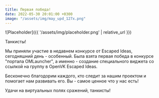 ```yaml
---
title: Первая победа!
date: 2022-05-30 20:01:00 +0300
image: "/assets/img/may_upd_127x.png"
---
```

<p style="display: none">Победа в конкурсе от Escaped Ideas.</p>

![Placeholder]({{ '/assets/img/placeholder.png' | relative_url }})

Танкисты!

Мы приняли участие в недавнем конкурсе от Escaped Ideas, сегодняшний день - особенный. Была взята первая победа в конкурсе "портала OMLauncher", а именно - создание специального виджета со ссылкой на группу в OpenVK Escaped Ideas.

Бесконечно благодорим каждого, кто следит за нашим проектом и помогает нам развивать его. Вы - самое ценное что у нас есть!

Удачи на виртуальных полях сражений, танкисты!